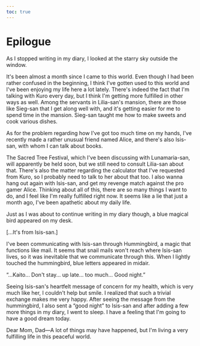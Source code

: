 ```yaml
---
toc: true
---
```


# Epilogue

As I stopped writing in my diary, I looked at the starry sky outside the window.

It's been almost a month since I came to this world. Even though I had been
rather confused in the beginning, I think I've gotten used to this world and
I've been enjoying my life here a lot lately. There's indeed the fact that I'm
talking with Kuro every day, but I think I'm getting more fulfilled in other
ways as well. Among the servants in Lilia-san's mansion, there are those like
Sieg-san that I get along well with, and it's getting easier for me to spend
time in the mansion. Sieg-san taught me how to make sweets and cook various
dishes.

As for the problem regarding how I've got too much time on my hands, I've
recently made a rather unusual friend named Alice, and there's also Isis-san,
with whom I can talk about books.

The Sacred Tree Festival, which I've been discussing with Lunamaria-san, will
apparently be held soon, but we still need to consult Lilia-san about that.
There's also the matter regarding the calculator that I've requested from Kuro,
so I probably need to talk to her about that too. I also wanna hang out again
with Isis-san, and get my revenge match against the pro gamer Alice. Thinking
about all of this, there are so many things I want to do, and I feel like I'm
really fulfilled right now. It seems like a lie that just a month ago, I've been
apathetic about my daily life.

Just as I was about to continue writing in my diary though, a blue magical bird
appeared on my desk.

[...It's from Isis-san.]

I've been communicating with Isis-san through Hummingbird, a magic that
functions like mail. It seems that snail mails won't reach where Isis-san lives,
so it was inevitable that we communicate through this. When I lightly touched
the hummingbird, blue letters appeared in midair.

“...Kaito... Don't stay... up late... too much... Good night.”

Seeing Isis-san's heartfelt message of concern for my health, which is very much
like her, I couldn't help but smile. I realized that such a trivial exchange
makes me very happy. After seeing the message from the hummingbird, I also sent
a “good night” to Isis-san and after adding a few more things in my diary, I
went to sleep. I have a feeling that I'm going to have a good dream today.

Dear Mom, Dad—A lot of things may have happened, but I'm living a very
fulfilling life in this peaceful world.
